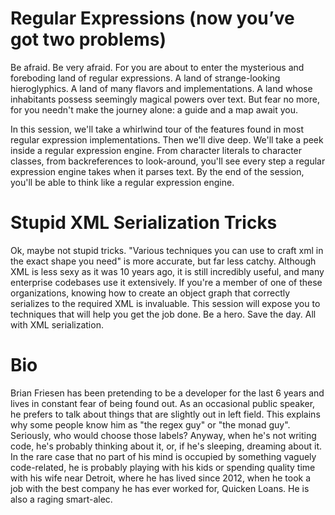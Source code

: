 Regular Expressions (now you’ve got two problems)
=================================================

Be afraid. Be very afraid. For you are about to enter the mysterious and foreboding land of regular expressions. A land of strange-looking hieroglyphics. A land of many flavors and implementations. A land whose inhabitants possess seemingly magical powers over text. But fear no more, for you needn't make the journey alone: a guide and a map await you.

In this session, we'll take a whirlwind tour of the features found in most regular expression implementations. Then we'll dive deep. We'll take a peek inside a regular expression engine. From character literals to character classes, from backreferences to look-around, you'll see every step a regular expression engine takes when it parses text. By the end of the session, you'll be able to think like a regular expression engine.

Stupid XML Serialization Tricks
===============================

Ok, maybe not stupid tricks. "Various techniques you can use to craft xml in the exact shape you need" is more accurate, but far less catchy. Although XML is less sexy as it was 10 years ago, it is still incredibly useful, and many enterprise codebases use it extensively. If you're a member of one of these organizations, knowing how to create an object graph that correctly serializes to the required XML is invaluable. This session will expose you to techniques that will help you get the job done. Be a hero. Save the day. All with XML serialization.

Bio
===

Brian Friesen has been pretending to be a developer for the last 6 years and lives in constant fear of being found out. As an occasional public speaker, he prefers to talk about things that are slightly out in left field. This explains why some people know him as "the regex guy" or "the monad guy". Seriously, who would choose those labels? Anyway, when he's not writing code, he's probably thinking about it, or, if he's sleeping, dreaming about it. In the rare case that no part of his mind is occupied by something vaguely code-related, he is probably playing with his kids or spending quality time with his wife near Detroit, where he has lived since 2012, when he took a job with the best company he has ever worked for, Quicken Loans. He is also a raging smart-alec.
